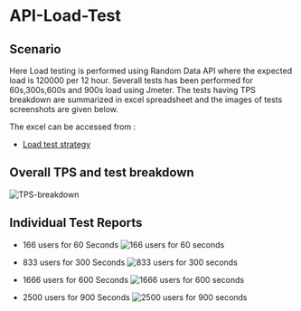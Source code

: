 # API-Load-Test

## Scenario
Here Load testing is performed using Random Data API where the expected load is 120000 per 12 hour. Severall tests has been performed for 60s,300s,600s and 900s load using Jmeter. The tests having TPS breakdown are summarized in excel spreadsheet and the images of tests screenshots are given below.

The excel can be accessed from :
  <ul>
  <li><a href="https://docs.google.com/spreadsheets/d/150O5Cs6CfgbNlnWMmTT-drLT94bnUoEYWwvU4U01Rpk/edit?usp=sharing">Load test strategy</a></li>
  </ul>
  
## Overall TPS and test breakdown

![TPS-breakdown](https://user-images.githubusercontent.com/10103397/193415412-d9a71ff6-5cc5-4e31-bb97-180eff8cee5c.jpg)


 
## Individual Test Reports
 
- 166 users for 60 Seconds
![166 users for 60 seconds](https://user-images.githubusercontent.com/10103397/193416004-04351411-cbd6-4c07-8a68-be9259ac3518.png)

- 833 users for 300 Seconds
![833 users for 300 seconds](https://user-images.githubusercontent.com/10103397/193415851-b8a162d8-5141-4cd8-841f-3c3f8ccf569b.png)

- 1666 users for 600 Seconds
![1666 users for 600 seconds](https://user-images.githubusercontent.com/10103397/193415868-9b460abb-37e7-41a2-8f33-e277a76ef327.png)

- 2500 users for 900 Seconds
![2500 users for 900 seconds](https://user-images.githubusercontent.com/10103397/193415882-34640846-5a8d-47a3-95a2-7211077bd477.png)

